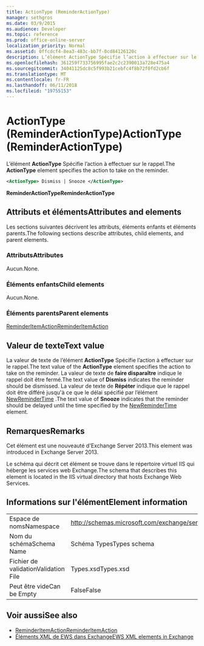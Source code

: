 ```yaml
---
title: ActionType (ReminderActionType)
manager: sethgros
ms.date: 03/9/2015
ms.audience: Developer
ms.topic: reference
ms.prod: office-online-server
localization_priority: Normal
ms.assetid: 0ffcdcf4-8ea3-483c-bb7f-0cd84126120c
description: L’élément ActionType Spécifie l’action à effectuer sur le rappel.
ms.openlocfilehash: 361259f733756995fae2c2c2390013a728e475a4
ms.sourcegitcommit: 34041125dc8c5f993b21cebfc4f8b72f0fd2cb6f
ms.translationtype: MT
ms.contentlocale: fr-FR
ms.lasthandoff: 06/11/2018
ms.locfileid: "19755153"
---
```

# <a name="actiontype-reminderactiontype"></a><span data-ttu-id="e362f-103">ActionType (ReminderActionType)</span><span class="sxs-lookup"><span data-stu-id="e362f-103">ActionType (ReminderActionType)</span></span>

<span data-ttu-id="e362f-104">L’élément **ActionType** Spécifie l’action à effectuer sur le rappel.</span><span class="sxs-lookup"><span data-stu-id="e362f-104">The **ActionType** element specifies the action to take on the reminder.</span></span> 
  
```XML
<ActionType> Dismiss | Snooze </ActionType>
```

 <span data-ttu-id="e362f-105">**ReminderActionType**</span><span class="sxs-lookup"><span data-stu-id="e362f-105">**ReminderActionType**</span></span>
## <a name="attributes-and-elements"></a><span data-ttu-id="e362f-106">Attributs et éléments</span><span class="sxs-lookup"><span data-stu-id="e362f-106">Attributes and elements</span></span>

<span data-ttu-id="e362f-107">Les sections suivantes décrivent les attributs, éléments enfants et éléments parents.</span><span class="sxs-lookup"><span data-stu-id="e362f-107">The following sections describe attributes, child elements, and parent elements.</span></span>
  
### <a name="attributes"></a><span data-ttu-id="e362f-108">Attributs</span><span class="sxs-lookup"><span data-stu-id="e362f-108">Attributes</span></span>

<span data-ttu-id="e362f-109">Aucun.</span><span class="sxs-lookup"><span data-stu-id="e362f-109">None.</span></span>
  
### <a name="child-elements"></a><span data-ttu-id="e362f-110">Éléments enfants</span><span class="sxs-lookup"><span data-stu-id="e362f-110">Child elements</span></span>

<span data-ttu-id="e362f-111">Aucun.</span><span class="sxs-lookup"><span data-stu-id="e362f-111">None.</span></span>
  
### <a name="parent-elements"></a><span data-ttu-id="e362f-112">Éléments parents</span><span class="sxs-lookup"><span data-stu-id="e362f-112">Parent elements</span></span>

[<span data-ttu-id="e362f-113">ReminderItemAction</span><span class="sxs-lookup"><span data-stu-id="e362f-113">ReminderItemAction</span></span>](reminderitemaction.md)
  
## <a name="text-value"></a><span data-ttu-id="e362f-114">Valeur de texte</span><span class="sxs-lookup"><span data-stu-id="e362f-114">Text value</span></span>

<span data-ttu-id="e362f-115">La valeur de texte de l’élément **ActionType** Spécifie l’action à effectuer sur le rappel.</span><span class="sxs-lookup"><span data-stu-id="e362f-115">The text value of the **ActionType** element specifies the action to take on the reminder.</span></span> <span data-ttu-id="e362f-116">La valeur de texte de **faire disparaître** indique le rappel doit être fermé.</span><span class="sxs-lookup"><span data-stu-id="e362f-116">The text value of **Dismiss** indicates the reminder should be dismissed.</span></span> <span data-ttu-id="e362f-117">La valeur de texte de **Répéter** indique que le rappel doit être différé jusqu'à ce que le délai spécifié par l’élément [NewReminderTime](newremindertime.md) .</span><span class="sxs-lookup"><span data-stu-id="e362f-117">The text value of **Snooze** indicates that the reminder should be delayed until the time specified by the [NewReminderTime](newremindertime.md) element.</span></span> 
  
## <a name="remarks"></a><span data-ttu-id="e362f-118">Remarques</span><span class="sxs-lookup"><span data-stu-id="e362f-118">Remarks</span></span>

<span data-ttu-id="e362f-119">Cet élément est une nouveauté d'Exchange Server 2013.</span><span class="sxs-lookup"><span data-stu-id="e362f-119">This element was introduced in Exchange Server 2013.</span></span>
  
<span data-ttu-id="e362f-120">Le schéma qui décrit cet élément se trouve dans le répertoire virtuel IIS qui héberge les services web Exchange.</span><span class="sxs-lookup"><span data-stu-id="e362f-120">The schema that describes this element is located in the IIS virtual directory that hosts Exchange Web Services.</span></span>
  
## <a name="element-information"></a><span data-ttu-id="e362f-121">Informations sur l'élément</span><span class="sxs-lookup"><span data-stu-id="e362f-121">Element information</span></span>

|||
|:-----|:-----|
|<span data-ttu-id="e362f-122">Espace de noms</span><span class="sxs-lookup"><span data-stu-id="e362f-122">Namespace</span></span>  <br/> |http://schemas.microsoft.com/exchange/services/2006/types  <br/> |
|<span data-ttu-id="e362f-123">Nom du schéma</span><span class="sxs-lookup"><span data-stu-id="e362f-123">Schema Name</span></span>  <br/> |<span data-ttu-id="e362f-124">Schéma Types</span><span class="sxs-lookup"><span data-stu-id="e362f-124">Types schema</span></span>  <br/> |
|<span data-ttu-id="e362f-125">Fichier de validation</span><span class="sxs-lookup"><span data-stu-id="e362f-125">Validation File</span></span>  <br/> |<span data-ttu-id="e362f-126">Types.xsd</span><span class="sxs-lookup"><span data-stu-id="e362f-126">Types.xsd</span></span>  <br/> |
|<span data-ttu-id="e362f-127">Peut être vide</span><span class="sxs-lookup"><span data-stu-id="e362f-127">Can be Empty</span></span>  <br/> |<span data-ttu-id="e362f-128">False</span><span class="sxs-lookup"><span data-stu-id="e362f-128">False</span></span>  <br/> |
   
## <a name="see-also"></a><span data-ttu-id="e362f-129">Voir aussi</span><span class="sxs-lookup"><span data-stu-id="e362f-129">See also</span></span>

- [<span data-ttu-id="e362f-130">ReminderItemAction</span><span class="sxs-lookup"><span data-stu-id="e362f-130">ReminderItemAction</span></span>](reminderitemaction.md)
- [<span data-ttu-id="e362f-131">Éléments XML de EWS dans Exchange</span><span class="sxs-lookup"><span data-stu-id="e362f-131">EWS XML elements in Exchange</span></span>](ews-xml-elements-in-exchange.md)

